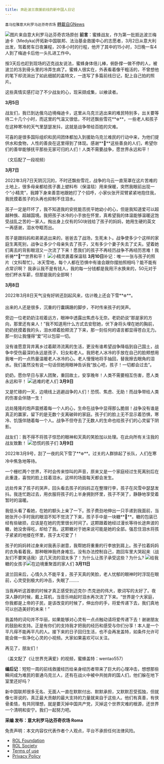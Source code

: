 ```yaml
---
title: 奔赴波兰救援前线的新中国人日记
---
```

`喜马拉雅意大利罗马达芬奇农场` [轉載自GNews](https://gnews.org/zh-hans/2170857/)

![](https://assets.gnews.org/wp-content/uploads/2022/03/3-81.jpg)图片来自意大利罗马达芬奇农场原创
**前言**：蜜蜂战友，作为第一批抵达波兰梅迪卡（Medyka)开拓新中国联邦、法治基金救援中心的志愿者，3月2日从意大利出发，驾着房车日夜兼程，20多小时的行程，他开了其中的15小时，3日晚一车4人到了梅迪卡后他一头扎进工作中。

按3天后也赶到现场的迈克战友说法，蜜蜂身体倍儿棒，俯卧撑一做不停的人，被波兰的冻到骨头里的冷弄生病了。蜜蜂人很实在，外表看着像干粗活的，不曾想他的笔下却流淌出了如此细腻的盖特文，一连写了多篇前线日记，配上自己拍的照片。

这些真情实感打动了不少战友的心，现采撷成集，以飨读者。

**3月5日**

战友们，我已到达俄乌边境梅迪卡，这里从乌克兰逃出来的难民特别多，出关要等待二十几个小时，而这里的气温又很低，不时还飘些雪花**❄️**，一些老人和孩子在这种寒冷的天气里瑟瑟发抖，这就是战争带给百姓的灾难。

可喜的是很多国际组织和民间团体都加入到援助乌克兰难民的行动中来，为他们提供水和食物，人性的善良在这里得到了体现。感谢**🙏**这些善良的人们，希望你们的善举能够抚平那些无家可归的人们！人类不需要战争，愿世界永远和平！

（文后配了一段视频）

**3月7日**

2022年3月7日天阴沉沉的，不时还飘些雪花，战争的乌云一直笼罩在这片苦难的土地上，很多母亲都给孩子裹上塑料布（保温毯）用来保暖，突然我眼前出现一个“小精灵”，我蹲下身来善意地跟她打了个招呼，小家伙张开双臂紧紧地抱住我，我抚摸着孩子的头再也抑制不住泪水。

孩子一定是吓坏了，我不知道我的安抚能否抚平她幼小的心，但是我知道爱可以超越种族、超越国境。我把孩子冰冷的小手放在怀里，真希望我的体温能够温暖这饱受战乱之苦的一家人。掏出身上仅有的50块钱给了孩子的妈妈，她用生硬的英文一再感谢，泪水夺眶而出。

孩子是跟妈妈和弟弟逃出来的，爸爸去了战场，生死未卜。战争使多少个这样的家庭生离死别，战争让多少个母亲失去了孩子，又有多少个妻子失去了丈夫。望着她们离去的背影眼泪又一次流了下来！愿我们的孩子不再经历战争不再经历苦难！我祈祷**🙏**世界和平！
![](https://assets.gnews.org/wp-content/uploads/2022/03/T5.jpg)小精灵裹着保温毯
**3月10日**补记：唯一一张与孩子的照片（文科帮忙）。冰天雪地，每个人都在恐惧中有谁会跟你摆拍照相吗？能不能有点常识啊？ 我承认我不是有钱人，我的每一分钱都是我用汗水换来的，50元对于他们杯水车薪，但那是我的全部啊！

**3月8日**

2022年3月8日天气没有好转还刮起风来，估计晚上还会下雪**❄️**。

出来的人还是很多，沉重的行囊蹒跚的脚步，不时传来孩子的哭声。

旁边一位老奶奶注视着远方，眼神中透露出焦虑与无奈。老奶奶说“那是家的方向，那里还有亲人！”我不知道用什么方式去安慰她，伏下身将头埋在她的胸前，奶奶抚摸着我的头，泪水顺着脸颊流了下来，那一刻任何的语言都显得苍白无力。那一刻让我懂得“爱”可以包容一切。

没有谁愿意背井离乡过着颠沛流离的生活，更没有谁希望战争降临到自己国土，战争中受伤最深的永远是孩子、妇女和老人。我把老人冰冷的手放在自己的脸颊想用我唯一的一点热量温暖老人冰冷的心。老人慢慢地将手抽回，替我擦去眼角的泪水。我们虽然没有说一句话但她用眼神告诉我“放心吧，孩子！一切都会过去”。

奶奶，愿你早日与家人团聚，重回故土，安享晚年！人类不需要相互伤害，愿人类永远和平！
![](https://assets.gnews.org/wp-content/uploads/2022/03/T-1.jpg)逃难的老人们
**3月9日**

又是忙碌的一天，边境线上逃避战争的人们！恐慌、焦虑、无助！而战争带给人类的伤害会伴随一生！

远处隆隆的炮声震撼着每一个人的心，生命在战争中显得那么脆弱！战争没有谁是真正的赢家，留下的是无数个支离破碎的家庭。孩子们的脸上无不显示着恐惧，寒冷、饥饿伴随着每一个人。战争不但夺去了无数人的生命也给孩子们的心灵留下阴影。

战友们：我不得不将孩子惊恐的眼神和天真的笑脸加以处理。在此向所有关注我的战友致歉！
![](https://assets.gnews.org/wp-content/uploads/2022/03/T1.jpg)恐慌的孩子们
**3月9日**

2022年3月9号，刮了一夜的风下雪了**❄️**。过关的人群排起了长队，人们在寒冷中焦急地等待。

一个栅栏两个世界，不时会传来惊叫的声音，原来又是一个家庭经过生死离别后在此重逢，喜悦的脸上挂着泪水。这样的场面每天都会发生。

远处传来了孩子的哭声，回头看去孩子的妈妈正在整理行李，孩子在风雪中瑟瑟发抖。我连忙跑过去，用衣服将孩子的上半身拥到怀里，孩子不哭了，静静地享受着暂时的温暖。

我低头看了看她，在她的额头上亲了一下。孩子费劲地伸出一只手递到我面前，当她张开小手时我的眼泪不知不觉流了下来，孩子手中是一块糖**🍬**。糖的包装已经有些破损，应该是在她的兜里很长时间了。这颗跟着她经过漫长等待长途奔波的糖，她没舍得吃，却给了我。这颗糖对于她来说可能是她的全部。强忍住泪水将孩子紧紧的地搂在怀里，孩子太可爱了！

孩子的妈妈转过身来对我表示谢意，我帮她将重重的行李放到肩上。孩子拉着妈妈的衣角看着我，那种眼神我终身难忘。没有办法控制自己，跑回车里大哭起来（战友们不要笑话我）这几天流的泪太多了！为什么让孩子承受这些？为什么?
![](https://assets.gnews.org/wp-content/uploads/2022/03/T4.jpg)给我糖的女孩子![](https://assets.gnews.org/wp-content/uploads/2022/03/T3.jpg)在边境重聚首的家人们
**3月11日**

波兰回来后，心情久久不能平复，孩子天真的笑脸，老人忧郁的眼神时时浮现在眼前，心灵受到极大的冲击，失眠了……..

当我再听这首歌的时候才真正感受到迈克尔·杰克逊的伟大，歌词写的太好了。夜深人静的时候，戴上耳机，当音乐响起时泪水再次流了下来。“世界是个大家庭，你我都是上帝的子民，是该改变的时候了，伸出你的手，将爱传递下去，我们真地可以创造美好的未来！”

我盖特的词句并不华丽，如果能够对心灵有一点点触动请将爱传递下去！谢谢朋友的鼓励和支持。正是有你们的支持我才把我的经历和感受与你们分享！本人是一个平凡得不能再平凡的人。接下来的日子回归生活，也不会再发盖特，如条件允许可能会做一些净化心灵的小视频。大家如果喜欢可以关注。

再见了，朋友们！

（盖文配了《让世界充满爱》的视频，蜜蜂盖特：wentao557）

**编后记**：短短一周的前线救援经历给亲身经历者带来了巨大的心理冲击，想想那些瞬间成为难民的普通乌克兰人，还有在战火中被中共抛弃的国人们，他们躲在地下室里还好吗？

新中国联邦很多无名、无面人一直在默默付出、默默承担，又默默忍受孤独，但就像七哥说的，真正最大贡献的最大支持的力量就来自于这些人。他们有真善，有侠骨柔情，有共同理想，就是要灭掉中国共产党，灭掉这个世界灾难的根源，还世界一个清明和安宁。我们一起努力吧。

**采编 发布：意大利罗马达芬奇农场 Roma**

 

免责声明：本文内容仅代表作者个人观点，平台不承担任何法律风险。

- [ROL Foundation](https://rolfoundation.org/)
- [ROL Society](https://rolsociety.org/)
- [Terms of use](https://gnews.org/terms-of-use-3/)
- [Privacy Policy](https://gnews.org/privacy-policy/)
